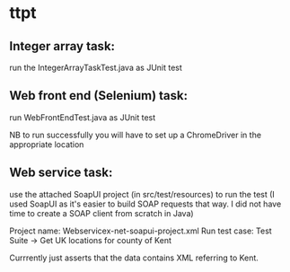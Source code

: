 # ttpt

## Integer array task: 
run the IntegerArrayTaskTest.java as JUnit test

## Web front end (Selenium) task: 
run WebFrontEndTest.java as JUnit test

NB to run successfully you will have to set up a ChromeDriver in the appropriate location

## Web service task: 
use the attached SoapUI project (in src/test/resources) to run the test
(I used SoapUI as it's easier to build SOAP requests that way. I did not have time to create a SOAP client from scratch in Java)

Project name: Webservicex-net-soapui-project.xml
Run test case:
Test Suite -> Get UK locations for county of Kent

Currrently just asserts that the data contains XML referring to Kent.

